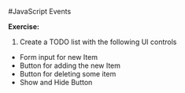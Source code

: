 #JavaScript Events

**Exercise:**

01. Create a TODO list with the following UI controls
 * Form input for new Item
 * Button for adding the new Item
 * Button for deleting some item
 * Show and Hide Button
